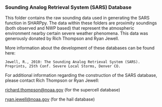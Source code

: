 ### Sounding Analog Retrieval System (SARS) Database

This folder contains the raw sounding data used in generating the SARS function in SHARPpy.  The data within these folders are proximity soundings (both observed and NWP based) that represent the atmospheric environment nearby certain severe weather phenomena.  This data was generously donated by Rich Thompson and Ryan Jewell.

More information about the development of these databases can be found here:

    Jewell, R., 2010: The Sounding Analog Retrieval System (SARS). Preprints, 25th Conf. Severe Local Storms, Denver CO.
    
For additional information regarding the construction of the SARS database, please contact Rich Thompson or Ryan Jewell:

richard.thompson@noaa.gov (for the supercell database)

ryan.jewell@noaa.gov (for the hail database)
